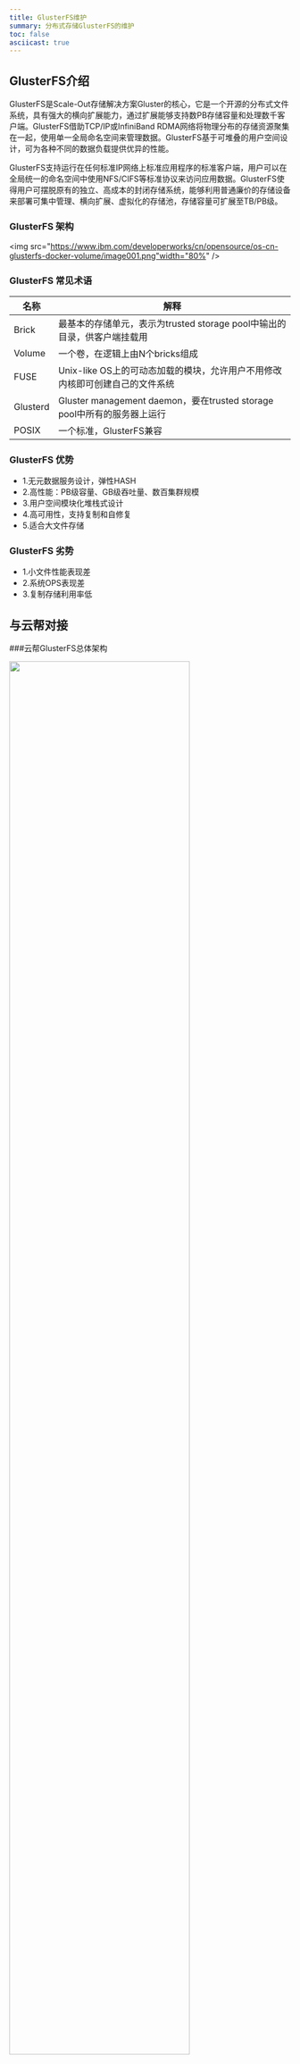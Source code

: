 ```yaml
---
title: GlusterFS维护
summary: 分布式存储GlusterFS的维护
toc: false
asciicast: true
---
```


<div id="toc"></div>

## GlusterFS介绍
 GlusterFS是Scale-Out存储解决方案Gluster的核心，它是一个开源的分布式文件系统，具有强大的横向扩展能力，通过扩展能够支持数PB存储容量和处理数千客户端。GlusterFS借助TCP/IP或InfiniBand RDMA网络将物理分布的存储资源聚集在一起，使用单一全局命名空间来管理数据。GlusterFS基于可堆叠的用户空间设计，可为各种不同的数据负载提供优异的性能。 
 
GlusterFS支持运行在任何标准IP网络上标准应用程序的标准客户端，用户可以在全局统一的命名空间中使用NFS/CIFS等标准协议来访问应用数据。GlusterFS使得用户可摆脱原有的独立、高成本的封闭存储系统，能够利用普通廉价的存储设备来部署可集中管理、横向扩展、虚拟化的存储池，存储容量可扩展至TB/PB级。

### GlusterFS 架构

<img src="https://www.ibm.com/developerworks/cn/opensource/os-cn-glusterfs-docker-volume/image001.png"width="80%" />

### GlusterFS 常见术语
名称|	解释
----|---|
Brick|最基本的存储单元，表示为trusted storage pool中输出的目录，供客户端挂载用
Volume|一个卷，在逻辑上由N个bricks组成
FUSE|Unix-like OS上的可动态加载的模块，允许用户不用修改内核即可创建自己的文件系统
Glusterd|Gluster management daemon，要在trusted storage pool中所有的服务器上运行
POSIX|	一个标准，GlusterFS兼容

### GlusterFS 优势

- 1.无元数据服务设计，弹性HASH
- 2.高性能：PB级容量、GB级吞吐量、数百集群规模
- 3.用户空间模块化堆栈式设计
- 4.高可用性，支持复制和自修复
- 5.适合大文件存储

### GlusterFS 劣势

- 1.小文件性能表现差
- 2.系统OPS表现差
- 3.复制存储利用率低



## 与云帮对接


###云帮GlusterFS总体架构

<img src="http://hi.csdn.net/attachment/201103/25/44164_1301048808y1RY.png" width="80%" />


###GlusterFS在云帮的用途


- 通过GlusterFS实现了容器存储的持久化

- (企业版)支持块设备的挂载 （支持aws块设备、ceph的块设备）


###云帮使用的卷类型（生产环境推荐的卷类型）

####distribute replica volume 分布式复制卷

<img src="https://cloud.githubusercontent.com/assets/10970993/7412402/23a17eae-ef60-11e4-8813-a40a2384c5c2.png" width="80%" />

Brick server 数量是镜像数的倍数,可以在 2 个或多个节点之间复制数据。分布式的复制卷，volume 中 brick 所包含的存储服务器数必须是 replica 的倍数(>=2倍)，兼顾分布式和复制式的功能。

- 创建语法：gluster volume create [replica ] [transport tcp | rdma | tcp,rdma]
- 例子：`gluster volume create test-volume replica 2 transport tcp server1:/exp1 server2:/exp2 server3:/exp3 server4:/exp4`
 

- 更多卷类型：[详细资料](http://docs.gluster.org/en/latest/Administrator%20Guide/Setting%20Up%20Volumes/)

###云帮目录结构介绍

- 所有控制节点和计算节点都需要挂载/grdata目录

```
例如:/grdata/tenant/5dfda738ae214401bd832a9fe630a793/service/da91fa02f650ea5ac115884fac68fa4e/

/grdata/tenant
##存放所有用户的目录

5dfda738ae214401bd832a9fe630a793
##表示一个用户

service
##所有服务存放的目录

da91fa02f650ea5ac115884fac68fa4e
##表示一个服务
```



##GlusterFS的安装与测试

- 以下为示例环境

###1.部署环境

系统 | CentOS 7.3| 
----|------|----
glusterfs版本| 3.12.1 
主机名 | IP  | 
server1 |10.81.29.87   
server2 |10.81.9.115

####hosts解析
```
[root@server1 ~]# cat /etc/hosts
127.0.0.1 localhost
::1         localhost localhost.localdomain localhost6 localhost6.localdomain6
10.81.29.87 server1
10.81.9.115 server2
```
####格式化磁盘、创建目录并挂载
```
mkfs.xfs  /dev/vdb
mkdir  -p /data
echo "/dev/vdb  /data  xfs  defaults 1 2" >>/etc/fstab
mount -a
```
####查看
```
[root@server1 ~]# df -h
Filesystem      Size  Used Avail Use% Mounted on
/dev/vda1        40G  1.9G   36G   5% /
devtmpfs        1.9G     0  1.9G   0% /dev
tmpfs           1.9G     0  1.9G   0% /dev/shm
tmpfs           1.9G  332K  1.9G   1% /run
tmpfs           1.9G     0  1.9G   0% /sys/fs/cgroup
tmpfs           380M     0  380M   0% /run/user/0
/dev/vdb         20G   33M   20G   1% /data
```
```
[root@server2 ~]# df -h
Filesystem      Size  Used Avail Use% Mounted on
/dev/vda1        40G  1.9G   36G   5% /
devtmpfs        1.9G     0  1.9G   0% /dev
tmpfs           1.9G     0  1.9G   0% /dev/shm
tmpfs           1.9G  344K  1.9G   1% /run
tmpfs           1.9G     0  1.9G   0% /sys/fs/cgroup
tmpfs           380M     0  380M   0% /run/user/0
/dev/vdb         20G   33M   20G   1% /data
```

###2.安装

```
yum install centos-release-gluster -y
yum install glusterfs-server -y
```
###3.启动GlusterFS服务

```
systemctl  start   glusterd.service
systemctl  enable  glusterd.service
systemctl  status  glusterd.service
```
###4. 配置信任池(一端添加就行)

```
[root@server1 ~]# gluster peer probe server2
peer probe: success.
[root@server1 ~]# gluster peer status
Number of Peers: 1

Hostname: server2
Uuid: be69468e-94b6-45a6-8a3d-bea86c2702dc
State: Peer in Cluster (Connected)
```

###5.创建卷

```bash
# 所有节点都需执行  
mkdir  -p /data/glusterfs

# 创建一个卷
gluster volume create data replica 2 server1:/data/
glusterfs server2:/data/glusterfs

Replica 2 volumes are prone to split-brain. Use Arbiter or Replica 3 to avoid this. See: http://docs.gluster.org/en/latest/Administrator%20Guide/Split%20brain%20and%20ways%20to%20deal%20with%20it/.
Do you still want to continue?
 (y/n) y
volume create: data: success: please start the volume to access data
```

###6.查看卷的信息


```
[root@server1 ~]# gluster volume info

Volume Name: data
Type: Replicate
Volume ID: 8c16603c-2fab-4117-8020-2310b0041b35
Status: Created
Snapshot Count: 0
Number of Bricks: 1 x 2 = 2
Transport-type: tcp
Bricks:
Brick1: server1:/data/glusterfs
Brick2: server2:/data/glusterfs
Options Reconfigured:
transport.address-family: inet
nfs.disable: on
```
####启动卷

```
[root@server1 ~]# gluster volume start data
volume start: data: success
```

###7.挂载测试

```
#server1 挂载
[root@server1 ~]# mount -t glusterfs server1:/data /mnt

#server2 挂载
[root@server2 ~]# mount -t glusterfs server2:/data /mnt

#在server2上创建文件
[root@server2 ~]# touch /mnt/{1..10}test.txt

#在server1上查看
[root@server1 ~]# ls /mnt/
10test.txt  2test.txt  4test.txt  6test.txt  8test.txt
1test.txt   3test.txt  5test.txt  7test.txt  9test.txt
```



##GlusterFS卷维护

###1.GlusterFS的常用操作
 卷的常用操作|命令|
 ----|------|
创建卷|gluster volume create |
启动卷|gluster volume start 
停止卷|gluster volume stop 
删除卷| gluster volume delete | 
添加节点| gluster peer probe |
删除节点| gluster peer detach | 
列出集群中的所有卷|gluster volume list             
查看集群中的卷信息|gluster volume info   
查看集群中的卷状态|gluster volume statu

###2.扩容卷

####1.先添主机到主机池中

```
gluster peer  probe server3
gluster peer  probe server4
```
####2.创建目录

在server3和server4上创建目录   

`mkdir /data/glusterfs -p`

####3.扩容节点并增加复制份数

- data是卷名

```
 gluster volume add-brick data replica 2 server3:/data/glusterfs server4:/data/glusterfs
```


####4.查看
```
[root@server1 ~]# gluster volume info data

Volume Name: data
Type: Distributed-Replicate
Volume ID: a99e0ecc-132d-4778-8cc8-36b9a2c04ac4
Status: Started
Snapshot Count: 0
Number of Bricks: 2 x 2 = 4
Transport-type: tcp
Bricks:
Brick1: server1:/data/glusterfs
Brick2: server2:/data/glusterfs
Brick3: server3:/data/glusterfs
Brick4: server4:/data/glusterfs
Options Reconfigured:
transport.address-family: inet
nfs.disable: on
```

###3.收缩节点

####1.执行缩卷命令

- data是卷名

```
gluster volume remove-brick  data server3:/data/glusterfs server4:/data/glusterfs start
```

####2.查看迁移状态

```
[root@server1 ~]# gluster volume remove-brick data server3:/data/glusterfs server4:/data/glusterfs  status
                                    Node Rebalanced-files          size       scanned      failures       skipped               status  run time in h:m:s
                               ---------      -----------   -----------   -----------   -----------   -----------         ------------     --------------
                                 server3                0        0Bytes             0             0             0            completed        0:00:00
                                 server4                0        0Bytes             0             0             0            completed        0:00:00
                                 
```                                 

- 当status状态显示`completed`时就表示好了   

####3.提交

```
gluster volume remove-brick data server3:/data/glusterfs server4:/data/glusterfs  commit
``` 
####4.查看状态
```
[root@server1 ~]# gluster volume info

Volume Name: data
Type: Replicate
Volume ID: a99e0ecc-132d-4778-8cc8-36b9a2c04ac4
Status: Started
Snapshot Count: 0
Number of Bricks: 1 x 2 = 2
Transport-type: tcp
Bricks:
Brick1: server1:/data/glusterfs
Brick2: server2:/data/glusterfs
Options Reconfigured:
transport.address-family: inet
nfs.disable: on
```
###4.GlusterFS目录迁移

####1 创建迁移目录

`mkdir  /data/backup -p`

####2 迁移

`gluster volume replace-brick data server1:/data/glusterfs server1:/data/backup commit force`

####3 查看结果

```
[root@server1 ~]# gluster volume  info

Volume Name: data
Type: Distributed-Replicate
Volume ID: a99e0ecc-132d-4778-8cc8-36b9a2c04ac4
Status: Started
Snapshot Count: 0
Number of Bricks: 2 x 2 = 4
Transport-type: tcp
Bricks:
Brick1: server1:/data/backup
Brick2: server2:/data/glusterfs
Brick3: server3:/data/glusterfs
Brick4: server4:/data/glusterfs
Options Reconfigured:
nfs.disable: on
transport.address-family: inet
```

##GlusterFS常用的优化

###GlusterFS常用优化参数
 
配置选项|用途 | 默认值|合法值
----|------|----|---
network.ping-timeout    | 客户端等待检查服务器是否响应的持续时间，节点挂了数据不能写入  | 42|0-42
Performance.cache-refresh-timeout| 缓存校验周期  | 1s|0-61
auth.allow | 允许访问卷的客户端ip| 
auth.reject | 拒接访问卷的客户端ip|
performance.cache-size |读取缓存的大小|32 MB
performance.write-behind-window-size |能提高写性能单个文件后写缓冲区的大小|1MB
performance.io-thread-count|IO操作的最大线程 |16|0-65

[官方参数](http://docs.gluster.org/en/latest/Administrator%20Guide/Managing%20Volumes/)

- 修改语句的命令格式 `gluster volume set <VOLNAME>`

- 例如

GlusterFS集群会有一个检测时间默认是42s，如果一个节点挂了或网络不通了，整个集群都会在这42秒内无法写入数据，所以通常会修改这个检测时间。

- 把它改成10s

```
[root@server1 ~]# gluster volume set data  network.ping-timeout 10
volume set: success
```


